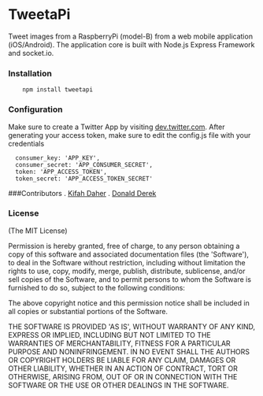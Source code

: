 # TweetaPi

Tweet images from a RaspberryPi (model-B) from a web mobile application (iOS/Android). The application core is built with Node.js Express Framework and socket.io. 


### Installation
```
	npm install tweetapi
```

### Configuration
Make sure to create a Twitter App by visiting [dev.twitter.com](https://dev.twitter.com/).
After generating your access token, make sure to edit the config.js file with your credentials
```
  consumer_key: 'APP_KEY',
  consumer_secret: 'APP_CONSUMER_SECRET',
  token: 'APP_ACCESS_TOKEN',
  token_secret: 'APP_ACCESS_TOKEN_SECRET'
```

###Contributors
. [Kifah Daher](https://github.com/KifahDaher)
. [Donald Derek](https://github.com/DonaldDerek)

### License
(The MIT License)

Permission is hereby granted, free of charge, to any person obtaining a copy of this software and associated documentation files (the 'Software'), to deal in the Software without restriction, including without limitation the rights to use, copy, modify, merge, publish, distribute, sublicense, and/or sell copies of the Software, and to permit persons to whom the Software is furnished to do so, subject to the following conditions:

The above copyright notice and this permission notice shall be included in all copies or substantial portions of the Software.

THE SOFTWARE IS PROVIDED 'AS IS', WITHOUT WARRANTY OF ANY KIND, EXPRESS OR IMPLIED, INCLUDING BUT NOT LIMITED TO THE WARRANTIES OF MERCHANTABILITY, FITNESS FOR A PARTICULAR PURPOSE AND NONINFRINGEMENT. IN NO EVENT SHALL THE AUTHORS OR COPYRIGHT HOLDERS BE LIABLE FOR ANY CLAIM, DAMAGES OR OTHER LIABILITY, WHETHER IN AN ACTION OF CONTRACT, TORT OR OTHERWISE, ARISING FROM, OUT OF OR IN CONNECTION WITH THE SOFTWARE OR THE USE OR OTHER DEALINGS IN THE SOFTWARE.
